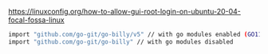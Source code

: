 https://linuxconfig.org/how-to-allow-gui-root-login-on-ubuntu-20-04-focal-fossa-linux

```bash
import "github.com/go-git/go-billy/v5" // with go modules enabled (GO111MODULE=on or outside GOPATH)
import "github.com/go-git/go-billy" // with go modules disabled
```
